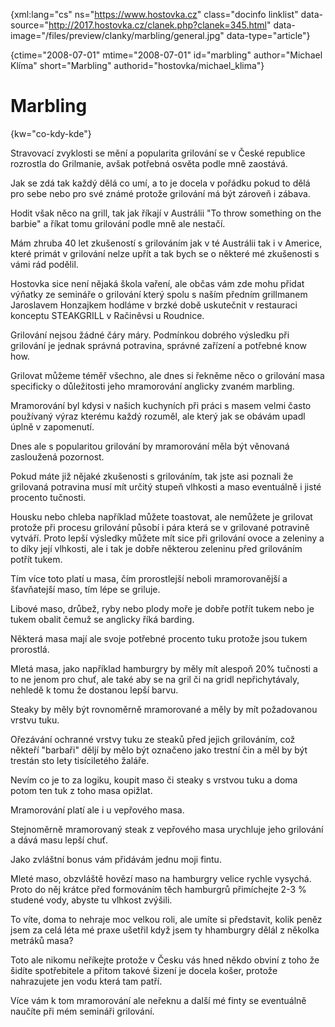 
{xml:lang="cs" ns="https://www.hostovka.cz" class="docinfo linklist" data-source="http://2017.hostovka.cz/clanek.php?clanek=345.html" data-image="/files/preview/clanky/marbling/general.jpg" data-type="article"}

{ctime="2008-07-01" mtime="2008-07-01" id="marbling" author="Michael Klíma" short="Marbling" authorid="hostovka/michael_klima"}

# Marbling

<!-- generated attribute kw by user_udpatekw.sh on 2020-04-25, do not edit -->

{kw="co-kdy-kde"}

Stravovací zvyklosti se mění a popularita grilování se v České republice rozrostla do Grilmanie, avšak potřebná osvěta podle mně zaostává.

Jak se zdá tak každý dělá co umí, a to je docela v pořádku pokud to dělá pro sebe nebo pro své známé protože grilování má být zároveň i zábava.

Hodit však něco na grill, tak jak říkají v Austrálii "To throw something on the barbie" a říkat tomu grilování podle mně ale nestačí.

Mám zhruba 40 let zkušeností s grilováním jak v té Austrálii tak i v Americe, které primát v grilování nelze upřít a tak bych se o některé mé zkušenosti s vámi rád podělil.

Hostovka sice není nějaká škola vaření, ale občas vám zde mohu přidat výňatky ze semináře o grilování který spolu s naším předním grillmanem Jaroslavem Honzajkem hodláme v brzké době uskutečnit v restauraci konceptu STEAKGRILL v Račiněvsi u Roudnice.

Grilování nejsou žádné čáry máry. Podmínkou dobrého výsledku při grilování je jednak správná potravina, správné zařízení a potřebné know how.

Grilovat můžeme téměř všechno, ale dnes si řekněme něco o grilování masa specificky o důležitosti jeho mramorování anglicky zvaném marbling.

Mramorování byl kdysi v našich kuchyních při práci s masem velmi často používaný výraz kterému každý rozuměl, ale který jak se obávám upadl úplně v zapomenutí.

Dnes ale s popularitou grilování by mramorování měla být věnovaná zasloužená pozornost.

Pokud máte již nějaké zkušenosti s grilováním, tak jste asi poznali že grilovaná potravina musí mít určitý stupeň vlhkosti a maso eventuálně i jisté procento tučnosti.

Housku nebo chleba například můžete toastovat, ale nemůžete je grilovat protože při procesu grilování působí i pára která se v grilované potravině vytváří. Proto lepší výsledky můžete mít sice při grilování ovoce a zeleniny a to díky její vlhkosti, ale i tak je dobře některou zeleninu před grilováním potřít tukem.

Tím více toto platí u masa, čím prorostlejší neboli mramorovanější a šťavňatejší maso, tím lépe se griluje.

Libové maso, drůbež, ryby nebo plody moře je dobře potřít tukem nebo je tukem obalit čemuž se anglicky říká barding.

Některá masa mají ale svoje potřebné procento tuku protože jsou tukem prorostlá.

Mletá masa, jako například hamburgry by měly mít alespoň 20% tučnosti a to ne jenom pro chuť, ale také aby se na gril či na gridl nepřichytávaly, nehledě k tomu že dostanou lepší barvu.

Steaky by měly být rovnoměrně mramorované a měly by mít požadovanou vrstvu tuku.

Ořezávání ochranné vrstvy tuku ze steaků před jejich grilováním, což někteří "barbaři" děljí by mělo být označeno jako trestní čin a měl by být trestán sto lety tisíciletého žaláře.

Nevím co je to za logiku, koupit maso či steaky s vrstvou tuku a doma potom ten tuk z toho masa opižlat.

Mramorování platí ale i u vepřového masa.

Stejnoměrně mramorovaný steak z vepřového masa urychluje jeho grilování a dává masu lepší chuť.

Jako zvláštní bonus vám přidávám jednu moji fintu.

Mleté maso, obzvláště hovězí maso na hamburgry velice rychle vysychá. Proto do něj krátce před formováním těch hamburgrů přimíchejte 2-3 % studené vody, abyste tu vlhkost zvýšili.

To víte, doma to nehraje moc velkou roli, ale umíte si představit, kolik peněz jsem za celá léta mé praxe ušetřil když jsem ty hhamburgry dělál z několka metráků masa?

Toto ale nikomu neříkejte protože v Česku vás hned někdo obviní z toho že šidíte spotřebitele a přitom takové šizení je docela košer, protože nahrazujete jen vodu která tam patří.

Více vám k tom mramorování ale neřeknu a další mé finty se eventuálně naučíte při mém semináři grilování.

